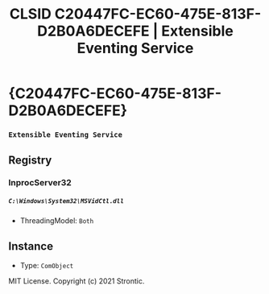﻿---
title: "CLSID C20447FC-EC60-475E-813F-D2B0A6DECEFE | Extensible Eventing Service"
excerpt: What is COM-Object CLSID C20447FC-EC60-475E-813F-D2B0A6DECEFE?
---

# {C20447FC-EC60-475E-813F-D2B0A6DECEFE}

### `Extensible Eventing Service`

## Registry


### InprocServer32

##### `C:\Windows\System32\MSVidCtl.dll`
* ThreadingModel: `Both`

## Instance

* Type: `ComObject`

MIT License. Copyright (c) 2021 Strontic.


